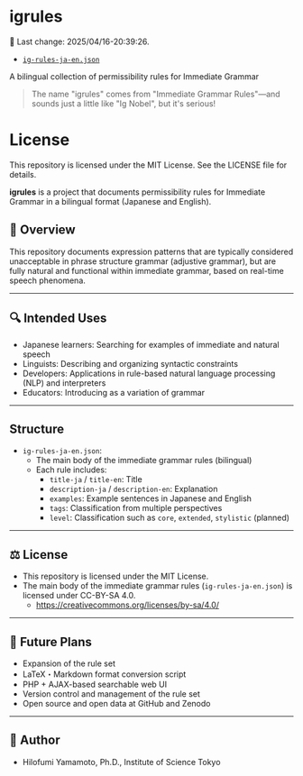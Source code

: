 # igrules

📅 Last change: 2025/04/16-20:39:26.

- [`ig-rules-ja-en.json`](./ig-rules-ja-en.json)

A bilingual collection of permissibility rules for Immediate Grammar

> The name "igrules" comes from "Immediate Grammar Rules"—and sounds just a little like "Ig Nobel", but it's serious!

# License

This repository is licensed under the MIT License.
See the LICENSE file for details.

**igrules** is a project that documents permissibility rules for Immediate Grammar in a bilingual format (Japanese and English).

## 🧭 Overview

This repository documents expression patterns that are typically considered unacceptable in phrase structure grammar (adjustive grammar), but are fully natural and functional within immediate grammar, based on real-time speech phenomena.

---

## 🔍 Intended Uses

- Japanese learners: Searching for examples of immediate and natural speech
- Linguists: Describing and organizing syntactic constraints
- Developers: Applications in rule-based natural language processing (NLP) and interpreters
- Educators: Introducing as a variation of grammar

---

## Structure

- `ig-rules-ja-en.json`:
  - The main body of the immediate grammar rules (bilingual)
  - Each rule includes:
    - `title-ja` / `title-en`: Title
    - `description-ja` / `description-en`: Explanation
    - `examples`: Example sentences in Japanese and English
    - `tags`: Classification from multiple perspectives
    - `level`: Classification such as `core`, `extended`, `stylistic` (planned)

---

## ⚖️ License

- This repository is licensed under the MIT License.
- The main body of the immediate grammar rules (`ig-rules-ja-en.json`) is licensed under CC-BY-SA 4.0.
  - https://creativecommons.org/licenses/by-sa/4.0/

---

## 🔮 Future Plans

- Expansion of the rule set
- LaTeX・Markdown format conversion script
- PHP + AJAX-based searchable web UI
- Version control and management of the rule set
- Open source and open data at GitHub and Zenodo

---

## 👤 Author

- Hilofumi Yamamoto, Ph.D., Institute of Science Tokyo
